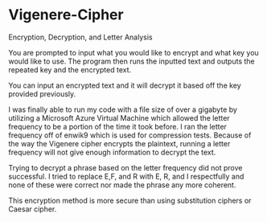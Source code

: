 # Vigenere-Cipher
Encryption, Decryption, and Letter Analysis 

You are prompted to input what you would like to encrypt and what key you would like to use. The program then runs the inputted text and outputs the repeated key and the encrypted text.

You can input an encrypted text and it will decrypt it based off the key provided previously.

I was finally able to run my code with a file size of over a gigabyte by utilizing a Microsoft Azure Virtual Machine which allowed the letter frequency to be a portion of the time it took before. I ran the letter frequency off of enwik9 which is used for compression tests. Because of the way the Vigenere cipher encrypts the plaintext, running a letter frequency will not give enough information to decrypt the text. 

Trying to decrypt a phrase based on the letter frequency did not prove successful. I tried to replace E,F, and R with E, R, and I respectfully and none of these were correct nor made the phrase any more coherent. 

This encryption method is more secure than using substitution ciphers or Caesar cipher.
